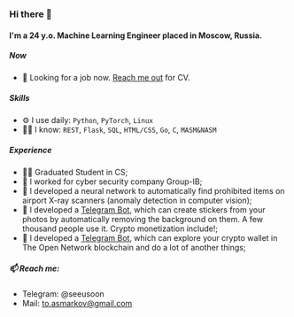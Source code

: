 ### Hi there 👋

#### I'm a 24 y.o. Machine Learning Engineer placed in Moscow, Russia.

##### Now

- 🧐 Looking for a job now. [Reach me out](seeusoon.t.me) for CV.

##### Skills

- ⚙️ I use daily: `Python`, `PyTorch`, `Linux`
- 👨‍💻 I know: `REST`, `Flask`, `SQL`, `HTML/CSS`, `Go`, `C`, `MASM&NASM`

##### Experience

- 👨‍🎓 Graduated Student in CS;
- 🔐 I worked for cyber security company Group-IB;
- 🔬 I developed a neural network to automatically find prohibited items on airport X-ray scanners (anomaly detection in computer vision);
- 🤖 I developed a [Telegram Bot](t.me/p2s_bot), which can create stickers from your photos by automatically removing the background on them. A few thousand people use it. Crypto monetization include!;
- 💎 I developed a [Telegram Bot](t.me/tonfie_bot), which can explore your crypto wallet in The Open Network blockchain and do a lot of another things;

##### 📫 Reach me:

- Telegram: @seeusoon
- Mail: to.asmarkov@gmail.com
